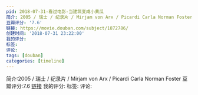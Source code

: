 ```yaml
---
pid: 2018-07-31-看过电影-当建筑变成小黄瓜
简介: 2005 / 瑞士 / 纪录片 / Mirjam von Arx / Picardi Carla Norman Foster
豆瓣评分: '7.6'
链接: https://movie.douban.com/subject/1872786/
创建时间: '2018-07-31 23:22:00'
我的评分:
标签:
评论:
tags: [douban]
categories: [timeline]
---
```

简介:2005 / 瑞士 / 纪录片 / Mirjam von Arx / Picardi Carla Norman Foster
豆瓣评分:7.6
[链接](https://movie.douban.com/subject/1872786/)
我的评分:
标签:
评论:
